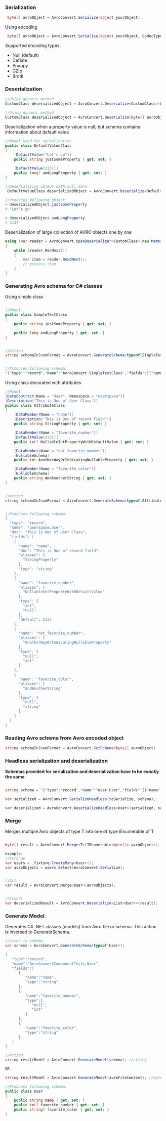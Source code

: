 ### Serialization
```csharp
 byte[] avroObject = AvroConvert.Serialize(object yourObject);
```

Using encoding
```csharp
 byte[] avroObject = AvroConvert.Serialize(object yourObject, CodecType.Snappy);
```
Supported encoding types:
- Null (default)
- Deflate
- Snappy
- GZip
- Brotli


### Deserialization

```csharp
//Using generic method
CustomClass deserializedObject = AvroConvert.Deserialize<CustomClass>(byte[] avroObject);

//Using dynamic method
CustomClass deserializedObject = AvroConvert.Deserialize(byte[] avroObject, typeof(CustomClass));
```

Deserialization when a property value is null, but schema contains information about default value
```csharp
//Model used for serialization
public class DefaultValueClass
{
    [DefaultValue("Let's go")]
    public string justSomeProperty { get; set; }

    [DefaultValue(2137)]
    public long? andLongProperty { get; set; }
}

//Deserializing object with null data
 DefaultValueClass deserializedObject = AvroConvert.Deserialize<DefaultValueClass>(byte[] avroObject);

//Produces following object:
> deserializedObject.justSomeProperty
> "Let's go"

> deserializedObject.andLongProperty
> 2137
```

Deserialization of large collection of AVRO objects one by one
```csharp
using (var reader = AvroConvert.OpenDeserializer<CustomClass>(new MemoryStream(avroObject)))
{
    while (reader.HasNext())
    {
        var item = reader.ReadNext();
        // process item
    }
}
```


### Generating Avro schema for C# classes

Using simple class
```csharp

//Model
public class SimpleTestClass
{
	public string justSomeProperty { get; set; }

	public long andLongProperty { get; set; }
}


//Action
string schemaInJsonFormat = AvroConvert.GenerateSchema(typeof(SimpleTestClass));


//Produces following schema:
"{"type":"record","name":"AvroConvert.SimpleTestClass","fields":[{"name":"justSomeProperty","type":["null","string"]},{"name":"andLongProperty","type":"long"}]}"
```

Using class decorated with attributes
```csharp
//Model
[DataContract(Name = "User", Namespace = "userspace")]
[Description("This is Doc of User Class")]
public class AttributeClass
{
	[DataMember(Name = "name")]
	[Description("This is Doc of record field")]
	public string StringProperty { get; set; }

	[DataMember(Name = "favorite_number")]
	[DefaultValue(2137)]
	public int? NullableIntPropertyWithDefaultValue { get; set; }

	[DataMember(Name = "not_favorite_number")]
	[NullableSchema]
	public int AnotherWayOrIndicatingNullableProperty { get; set; }

	[DataMember(Name = "favorite_color")]
	[NullableSchema]
	public string AndAnotherString { get; set; }
}


//Action
string schemaInJsonFormat = AvroConvert.GenerateSchema(typeof(AttributeClass));


//Produces following schema:
{
  "type": "record",
  "name": "userspace.User",
  "doc": "This is Doc of User Class",
  "fields": [
    {
      "name": "name",
      "doc": "This is Doc of record field",
      "aliases": [
        "StringProperty"
      ],
      "type": "string"
    },
    {
      "name": "favorite_number",
      "aliases": [
        "NullableIntPropertyWithDefaultValue"
      ],
      "type": [
        "int",
        "null"
      ],
      "default": 2137
    },
    {
      "name": "not_favorite_number",
      "aliases": [
        "AnotherWayOrIndicatingNullableProperty"
      ],
      "type": [
        "null",
        "int"
      ]
    },
    {
      "name": "favorite_color",
      "aliases": [
        "AndAnotherString"
      ],
      "type": [
        "null",
        "string"
      ]
    }
  ]
}
```  



### Reading Avro schema from Avro encoded object
```csharp
string schemaInJsonFormat = AvroConvert.GetSchema(byte[] avroObject)
```

### Headless serialization and deserialization

**Schemas provided for serialization and deserialization have to be *exactly* the same**

```csharp

string schema = "{"type":"record","name":"user.User","fields":[{"name":"name","type":,"string"},{"name":"favorite_number","type":["null","int"]},{"name":"favorite_color","type":["null","string"]}]}";

var serialized = AvroConvert.SerializeHeadless(toSerialize, schema);

var deserialized = AvroConvert.DeserializeHeadless<User>(serialized, schema);

```


### Merge

Merges multiple Avro objects of type T into one of type IEnumerable of T

```csharp

byte[] result = AvroConvert.Merge<T>(IEnumerable<byte[]> avroObjects);

example:
//Arrange
var users = _fixture.CreateMany<User>();
var avroObjects = users.Select(AvroConvert.Serialize);


//Act 
var result = AvroConvert.Merge<User>(avroObjects);


//Assert
var deserializedResult = AvroConvert.Deserialize<List<User>>(result);

```


### Generate Model

Generates C# .NET classes (models) from Avro file or schema.
This action is inversed to GenerateSchema.

```csharp
//Given is schema
var schema = AvroConvert.GenerateSchema(typeof(User));

{
   "type":"record",
   "name":"AvroConvertComponentTests.User",
   "fields":[
      {
         "name":"name",
         "type":"string"
      },
      {
         "name":"favorite_number",
         "type":[
            "null",
            "int"
         ]
      },
      {
         "name":"favorite_color",
         "type":"string"
      }
   ]
}

//Action
string resultModel = AvroConvert.GenerateModel(schema); //string

OR

string resultModel = AvroConvert.GenerateModel(avroFileContent); //byte[]

//Produces following schema:
public class User
{
	public string name { get; set; }
	public int? favorite_number { get; set; }
	public string? favorite_color { get; set; }
}


```
